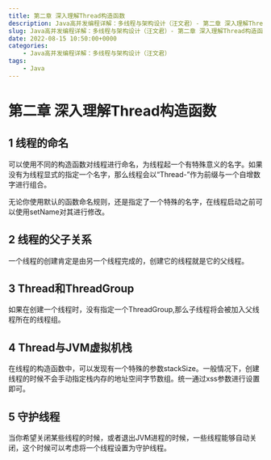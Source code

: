 ```yaml
---
title: 第二章 深入理解Thread构造函数
description: Java高并发编程详解：多线程与架构设计（汪文君）- 第二章 深入理解Thread构造函数
slug: Java高并发编程详解：多线程与架构设计（汪文君）- 第二章 深入理解Thread构造函数
date: 2022-08-15 10:50:00+0000
categories:
    - Java高并发编程详解：多线程与架构设计（汪文君）
tags:
    - Java
---
```


# 第二章 深入理解Thread构造函数

## 1 线程的命名

可以使用不同的构造函数对线程进行命名，为线程起一个有特殊意义的名字。如果没有为线程显式的指定一个名字，那么线程会以“Thread-”作为前缀与一个自增数字进行组合。

无论你使用默认的函数命名规则，还是指定了一个特殊的名字，在线程启动之前可以使用setName对其进行修改。

## 2 线程的父子关系

一个线程的创建肯定是由另一个线程完成的，创建它的线程就是它的父线程。

## 3 Thread和ThreadGroup

如果在创建一个线程时，没有指定一个ThreadGroup,那么子线程将会被加入父线程所在的线程组。

## 4 Thread与JVM虚拟机栈

在线程的构造函数中，可以发现有一个特殊的参数stackSize。一般情况下，创建线程的时候不会手动指定栈内存的地址空间字节数组。统一通过xss参数进行设置即可。

## 5 守护线程

当你希望关闭某些线程的时候，或者退出JVM进程的时候，一些线程能够自动关闭，这个时候可以考虑将一个线程设置为守护线程。
